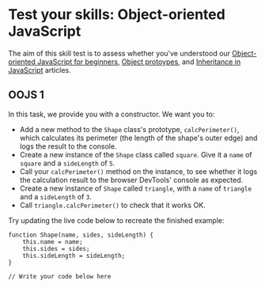 # Test your skills: Object-oriented JavaScript

The aim of this skill test is to assess whether you've understood our [Object-oriented JavaScript for beginners](), [Object protoypes](), and [Inheritance in JavaScript]() articles.

## OOJS 1

In this task, we provide you with a constructor. We want you to:

* Add a new method to the `Shape` class's prototype, `calcPerimeter()`, which calculates its perimeter (the length of the shape's outer edge) and logs the result to the console.
* Create a new instance of the `Shape` class called `square`. Give it a `name` of `square` and a `sideLength` of `5`.
* Call your `calcPerimeter()` method on the instance, to see whether it logs the calculation result to the browser DevTools' console as expected.
* Create a new instance of `Shape` called `triangle`, with a `name` of `triangle` and a `sideLength` of `3`.
* Call `triangle.calcPerimeter()` to check that it works OK.

Try updating the live code below to recreate the finished example:
```
function Shape(name, sides, sideLength) {
    this.name = name;
    this.sides = sides;
    this.sideLength = sideLength;
}

// Write your code below here

```